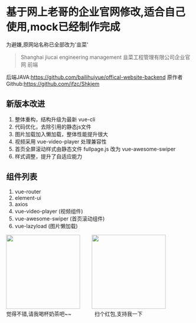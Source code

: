 # 基于网上老哥的企业官网修改,适合自己使用,mock已经制作完成

为避嫌,原网站名称已全部改为'韭菜'
> Shanghai jiucai engineering management
> 韭菜工程管理有限公司企业官网 前端    

后端JAVA:https://github.com/bailihuiyue/offical-website-backend
原作者Github:https://github.com/ifzc/Shkjem

## 新版本改进
1. 整体重构，结构升级为最新 vue-cli
2. 代码优化，去除引用的静态js文件
3. 图片加载加入懒加载，整体性能提升很大
4. 视频采用 vue-video-player 处理兼容性
5. 首页全屏滚动样式由静态文件 fullpage.js 改为 vue-awesome-swiper
6. 样式调整，提升了自适应能力

## 组件列表
1. vue-router
2. element-ui
3. axios
4. vue-video-player (视频组件)
5. vue-awesome-swiper (首页滚动组件)
6. vue-lazyload (图片懒加载)

<div>
<img src="https://gitee.com/Onces/images/raw/master/money.png" width=200>&nbsp;&nbsp;&nbsp;&nbsp;&nbsp;&nbsp;&nbsp;
<img src="https://gitee.com/Onces/images/raw/master/zhifubaohongbao.jpg" width=200>
<div>觉得不错,请我喝杯奶茶吧~~
&nbsp;&nbsp;&nbsp;&nbsp;&nbsp;&nbsp;&nbsp;&nbsp;&nbsp;&nbsp;&nbsp;&nbsp;&nbsp;&nbsp;
扫个红包,支持我一下</div>   
</div>
